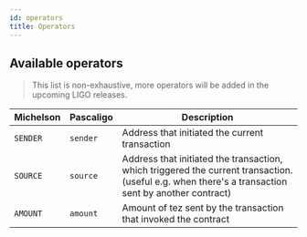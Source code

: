 ```yaml
---
id: operators
title: Operators
---
```


## Available operators

> This list is non-exhaustive, more operators will be added in the upcoming LIGO releases.

|Michelson   	|Pascaligo   	|Description |
|---	|---	|---	|
| `SENDER` | `sender` | Address that initiated the current transaction
| `SOURCE` | `source` | Address that initiated the transaction, which triggered the current transaction. (useful e.g. when there's a transaction sent by another contract)
| `AMOUNT` | `amount` | Amount of tez sent by the transaction that invoked the contract